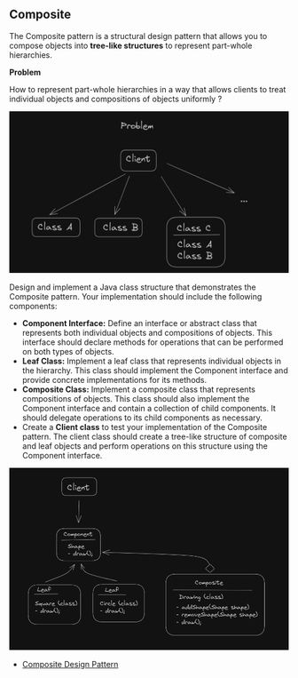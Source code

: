 ## Composite 

The Composite pattern is a structural design pattern that allows you to compose objects into **tree-like structures** to represent part-whole hierarchies.

**Problem**

How to represent part-whole hierarchies in a way that allows clients to treat individual objects and compositions of objects uniformly ?

![img_1.png](img_1.png)

Design and implement a Java class structure that demonstrates the Composite pattern. 
Your implementation should include the following components:

- **Component Interface:** Define an interface or abstract class that represents both individual objects and compositions of objects. This interface should declare methods for operations that can be performed on both types of objects.
- **Leaf Class:** Implement a leaf class that represents individual objects in the hierarchy. This class should implement the Component interface and provide concrete implementations for its methods.
- **Composite Class:** Implement a composite class that represents compositions of objects. This class should also implement the Component interface and contain a collection of child components. It should delegate operations to its child components as necessary.
- Create a **Client class** to test your implementation of the Composite pattern. The client class should create a tree-like structure of composite and leaf objects and perform operations on this structure using the Component interface.

![img.png](img.png)

- [Composite Design Pattern](https://refactoring.guru/design-patterns/composite)



